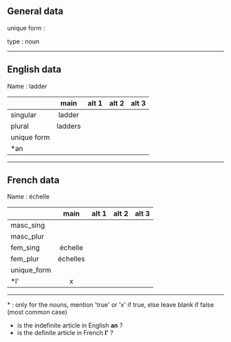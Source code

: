 ## General data

unique form :

type : noun

---

## English data

Name : ladder

|             |  main   | alt 1 | alt 2 | alt 3 |
| :---------- | :-----: | :---: | :---: | ----- |
| singular    | ladder  |       |       |       |
| plural      | ladders |       |       |       |
| unique form |         |       |       |       |
| \*an        |         |       |       |       |

---

## French data

Name : échelle

|             |   main   | alt 1 | alt 2 | alt 3 |
| :---------- | :------: | :---: | :---: | :---: |
| masc_sing   |          |       |       |       |
| masc_plur   |          |       |       |       |
| fem_sing    | échelle  |       |       |       |
| fem_plur    | échelles |       |       |       |
| unique_form |          |       |       |       |
| \*l'        |    x     |       |       |       |

---

\* : only for the nouns, mention 'true' or 'x' if true, else leave blank if false (most common case)

- is the indefinite article in English **an** ?
- is the definite article in French **l'** ?

